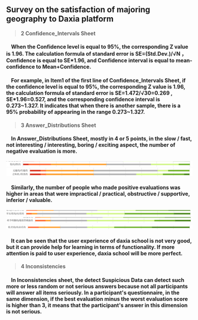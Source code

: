 ## Survey on the satisfaction of majoring geography to Daxia platform







>**2 Confidence_Intervals Sheet**   

#### &nbsp;&nbsp;&nbsp;&nbsp;When the Confidence level is equal to 95%, the corresponding Z value is 1.96. The calculation formula of standard error is SE=(Std.Dev.)/√N ，Confidence is equal to SE\*1.96, and Confidence interval is equal to mean-confidence to Mean+Confidence.

#### &nbsp;&nbsp;&nbsp;&nbsp;For example, in Item1 of the first line of Confidence_Intervals Sheet, if the confidence level is equal to 95%, the corresponding Z value is 1.96, the calculation formula of standard error is SE=1.472/√30=0.269 , SE\*1.96=0.527, and the corresponding confidence interval is 0.273\~1.327. It indicates that when there is another sample, there is a 95% probability of appearing in the range 0.273\~1.327.

>**3 Answer_Distributions Sheet** 

#### &nbsp;&nbsp;&nbsp;&nbsp;In Answer_Distributions Sheet, mostly in 4 or 5 points, in the slow / fast, not interesting / interesting, boring / exciting aspect, the number of negative evaluation is more.

<img src="./images/Answer_Distributions1.png" />

<img src="./images/Answer_Distributions2.png" />

#### &nbsp;&nbsp;&nbsp;&nbsp;Similarly, the number of people who made positive evaluations was higher in areas that were impractical / practical, obstructive / supportive, inferior / valuable.

<img src="./images/Answer_Distributions3.png" />

<img src="./images/Answer_Distributions4.png" />

<img src="./images/Answer_Distributions5.png" />

#### &nbsp;&nbsp;&nbsp;&nbsp;It can be seen that the user experience of daxia school is not very good, but it can provide help for learning in terms of functionality. If more attention is paid to user experience, daxia school will be more perfect.

>**4 Inconsistencies**
#### &nbsp;&nbsp;&nbsp;&nbsp;In Inconsistencies sheet, the detect Suspicious Data can detect such more or less random or not serious answers because not all participants will answer all items seriously. In a participant's questionnaire, in the same dimension, if the best evaluation minus the worst evaluation score is higher than 3, it means that the participant's answer in this dimension is not serious.




